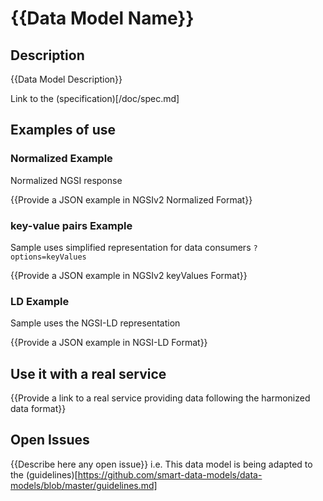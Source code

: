# {{Data Model Name}}

## Description

{{Data Model Description}}

Link to the (specification)[/doc/spec.md]

## Examples of use

### Normalized Example

Normalized NGSI response

{{Provide a JSON example in NGSIv2 Normalized Format}}

### key-value pairs Example

Sample uses simplified representation for data consumers `?options=keyValues`

{{Provide a JSON example in NGSIv2 keyValues Format}}

### LD Example

Sample uses the NGSI-LD representation

{{Provide a JSON example in NGSI-LD Format}}

## Use it with a real service

{{Provide a link to a real service providing data following the harmonized data format}}

## Open Issues
{{Describe here any open issue}}
i.e. This data model is being adapted to the (guidelines)[https://github.com/smart-data-models/data-models/blob/master/guidelines.md]

